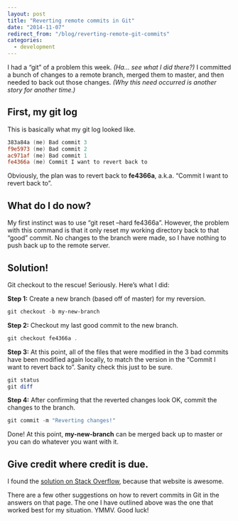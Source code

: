 ```yaml
---
layout: post
title: "Reverting remote commits in Git"
date: "2014-11-07"
redirect_from: "/blog/reverting-remote-git-commits"
categories:
  - development
---
```


I had a “git” of a problem this week.  _(Ha... see what I did there?)_ I committed a bunch of changes to a remote branch, merged them to master, and then needed to back out those changes.  _(Why this need occurred is another story for another time.)_

## First, my git log

This is basically what my git log looked like.

```powershell
383a84a (me) Bad commit 3
f9e5973 (me) Bad commit 2
ac971af (me) Bad commit 1
fe4366a (me) Commit I want to revert back to
```

Obviously, the plan was to revert back to __fe4366a__, a.k.a. “Commit I want to revert back to”.

## What do I do now?

My first instinct was to use “git reset –hard fe4366a”.  However, the problem with this command is that it only reset my working directory back to that “good” commit.  No changes to the branch were made, so I have nothing to push back up to the remote server.

## Solution!

Git checkout to the rescue!  Seriously.  Here’s what I did:

__Step 1:__ Create a new branch (based off of master) for my reversion.

```powershell
git checkout -b my-new-branch
```

__Step 2:__ Checkout my last good commit to the new branch.

```powershell
git checkout fe4366a .
```

__Step 3:__ At this point, all of the files that were modified in the 3 bad commits have been modified again locally, to match the version in the “Commit I want to revert back to”.  Sanity check this just to be sure.

```powershell
git status
git diff
```

__Step 4:__ After confirming that the reverted changes look OK, commit the changes to the branch.

```powershell
git commit -m "Reverting changes!"
```

Done!  At this point, __my-new-branch__ can be merged back up to master or you can do whatever you want with it.

## Give credit where credit is due.

I found the [solution on Stack Overflow](https://stackoverflow.com/questions/4114095/how-do-i-revert-a-git-repository-to-a-previous-commit), because that website is awesome.

There are a few other suggestions on how to revert commits in Git in the answers on that page.  The one I have outlined above was the one that worked best for my situation.  YMMV.  Good luck!
